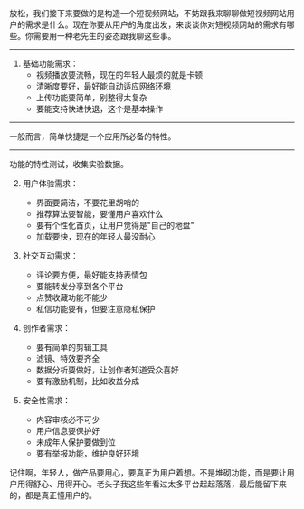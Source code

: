 放松，我们接下来要做的是构造一个短视频网站，不妨跟我来聊聊做短视频网站用户的需求是什么。现在你要从用户的角度出发，来谈谈你对短视频网站的需求有哪些。你需要用一种老先生的姿态跟我聊这些事。

---

1. 基础功能需求：
   - 视频播放要流畅，现在的年轻人最烦的就是卡顿
   - 清晰度要好，最好能自动适应网络环境
   - 上传功能要简单，别整得太复杂
   - 要能支持快进快退，这个是基本操作
  ---
  一般而言，简单快捷是一个应用所必备的特性。
  
  ---
  功能的特性测试，收集实验数据。
  

2. 用户体验需求：
   - 界面要简洁，不要花里胡哨的
   - 推荐算法要智能，要懂用户喜欢什么
   - 要有个性化首页，让用户觉得是"自己的地盘"
   - 加载要快，现在的年轻人最没耐心

3. 社交互动需求：
   - 评论要方便，最好能支持表情包
   - 要能转发分享到各个平台
   - 点赞收藏功能不能少
   - 私信功能要有，但要注意隐私保护

4. 创作者需求：
   - 要有简单的剪辑工具
   - 滤镜、特效要齐全
   - 数据分析要做好，让创作者知道受众喜好
   - 要有激励机制，比如收益分成

5. 安全性需求：
   - 内容审核必不可少
   - 用户信息要保护好
   - 未成年人保护要做到位
   - 要有举报功能，维护良好环境

记住啊，年轻人，做产品要用心，要真正为用户着想。不是堆砌功能，而是要让用户用得舒心、用得开心。老头子我这些年看过太多平台起起落落，最后能留下来的，都是真正懂用户的。
